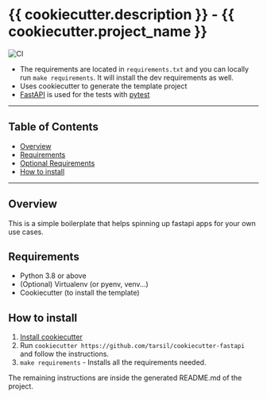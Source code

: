 # {{ cookiecutter.description }} - {{ cookiecutter.project_name }}

![CI](https://github.com/tarsil/cookiecutter-fastapi/actions/workflows/main.yml/badge.svg)

- The requirements are located in `requirements.txt` and you can locally run `make requirements`.
  It will install the dev requirements as well.
- Uses cookiecutter to generate the template project
- [FastAPI](https://fastapi.tiangolo.com/) is used for the tests with [pytest](https://docs.pytest.org/en/latest/)

---

## Table of Contents

- [Overview](#overview)
- [Requirements](#requirements)
- [Optional Requirements](#optional-requirements)
- [How to install](#how-to-install)

---

## Overview

This is a simple boilerplate that helps spinning up fastapi apps for your own use cases.

## Requirements

- Python 3.8 or above
- (Optional) Virtualenv (or pyenv, venv...)
- Cookiecutter (to install the template)

## How to install

1.  [Install cookiecutter](https://cookiecutter.readthedocs.io/en/1.7.2/installation.html)
2.  Run `cookiecutter https://github.com/tarsil/cookiecutter-fastapi` and follow the instructions.
3.  `make requirements` - Installs all the requirements needed.

The remaining instructions are inside the generated README.md of the project.
